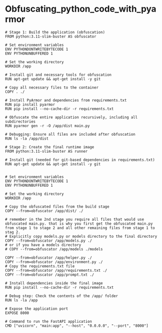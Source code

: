 # Obfuscating_python_code_with_pyarmor

    # Stage 1: Build the application (obfuscation)
    FROM python:3.11-slim-buster AS obfuscator
    
    # Set environment variables
    ENV PYTHONDONTWRITEBYTECODE 1
    ENV PYTHONUNBUFFERED 1
    
    # Set the working directory
    WORKDIR /app
    
    # Install git and necessary tools for obfuscation
    RUN apt-get update && apt-get install -y git
    
    # Copy all necessary files to the container
    COPY . ./
    
    # Install PyArmor and dependencies from requirements.txt
    RUN pip install pyarmor
    RUN pip install --no-cache-dir -r requirements.txt
    
    # Obfuscate the entire application recursively, including all subdirectories
    RUN pyarmor gen -r -O /app/dist main.py
    
    # Debugging: Ensure all files are included after obfuscation
    RUN ls -la /app/dist
    
    # Stage 2: Create the final runtime image
    FROM python:3.11-slim-buster AS runner
    
    # Install git (needed for git-based dependencies in requirements.txt)
    RUN apt-get update && apt-get install -y git
    
    
    # Set environment variables
    ENV PYTHONDONTWRITEBYTECODE 1
    ENV PYTHONUNBUFFERED 1
    
    # Set the working directory
    WORKDIR /app
    
    # Copy the obfuscated files from the build stage
    COPY --from=obfuscator /app/dist/ ./
    
    # remember in the 2nd stage you require all files that would use obfuscated main.py. that is why you first get the obfuscated main.py from stage 1 to stage 2 and all other remaining files from stage 1 to stag 2.
    # Explicitly copy models.py or models directory to the final directory
    COPY --from=obfuscator /app/models.py ./
    # or if you have a models directory
    # COPY --from=obfuscator /app/models ./models
    
    COPY --from=obfuscator /app/helper.py ./
    COPY --from=obfuscator /app/environment.py ./
    # Copy the requirements.txt file
    COPY --from=obfuscator /app/requirements.txt ./
    COPY --from=obfuscator /app/prompt.txt ./
    
    # Install dependencies inside the final image
    RUN pip install --no-cache-dir -r requirements.txt
    
    # Debug step: Check the contents of the /app/ folder
    RUN ls -la /app
    
    # Expose the application port
    EXPOSE 8000
    
    # Command to run the FastAPI application
    CMD ["uvicorn", "main:app", "--host", "0.0.0.0", "--port", "8000"]
